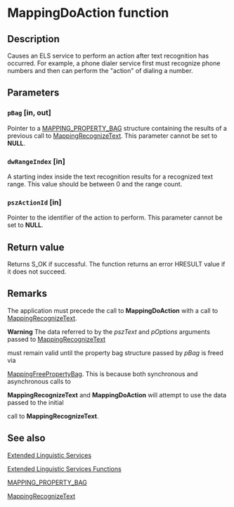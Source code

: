 # MappingDoAction function

## Description

Causes an ELS service to perform an action after text recognition has occurred. For example, a phone dialer service first must recognize phone numbers and then can perform the "action" of dialing a number.

## Parameters

### `pBag` [in, out]

Pointer to a [MAPPING_PROPERTY_BAG](https://learn.microsoft.com/windows/desktop/api/elscore/ns-elscore-mapping_property_bag) structure containing the results of a previous call to [MappingRecognizeText](https://learn.microsoft.com/windows/desktop/api/elscore/nf-elscore-mappingrecognizetext). This parameter cannot be set to **NULL**.

### `dwRangeIndex` [in]

A starting index inside the text recognition results for a recognized text range. This value should be between 0 and the range count.

### `pszActionId` [in]

Pointer to the identifier of the action to perform. This parameter cannot be set to **NULL**.

## Return value

Returns S_OK if successful. The function returns an error HRESULT value if it does not succeed.

## Remarks

The application must precede the call to **MappingDoAction** with a call to [MappingRecognizeText](https://learn.microsoft.com/windows/desktop/api/elscore/nf-elscore-mappingrecognizetext).

**Warning** The data referred to by the *pszText* and *pOptions* arguments passed to [MappingRecognizeText](https://learn.microsoft.com/windows/desktop/api/elscore/nf-elscore-mappingrecognizetext)

must remain valid until the property bag structure passed by *pBag* is freed via

[MappingFreePropertyBag](https://learn.microsoft.com/windows/desktop/api/elscore/nf-elscore-mappingfreepropertybag). This is because both synchronous and asynchronous calls to

**MappingRecognizeText** and **MappingDoAction** will attempt to use the data passed to the initial

call to **MappingRecognizeText**.

## See also

[Extended Linguistic Services](https://learn.microsoft.com/windows/desktop/Intl/extended-linguistic-services)

[Extended Linguistic Services Functions](https://learn.microsoft.com/windows/desktop/Intl/extended-linguistic-services-functions)

[MAPPING_PROPERTY_BAG](https://learn.microsoft.com/windows/desktop/api/elscore/ns-elscore-mapping_property_bag)

[MappingRecognizeText](https://learn.microsoft.com/windows/desktop/api/elscore/nf-elscore-mappingrecognizetext)